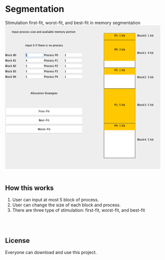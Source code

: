 # Segmentation
Stimulation first-fit, worst-fit, and best-fit in memory segmentation
<img src=assets.png width:300 >
<br><br>
## How this works
1. User can input at most 5 block of process.
2. User can change the size of each block and process. 
3. There are three type of stimulation: first-fit, worst-fit, and best-fit

<br><br>
## License
Everyone can download and use this project.
